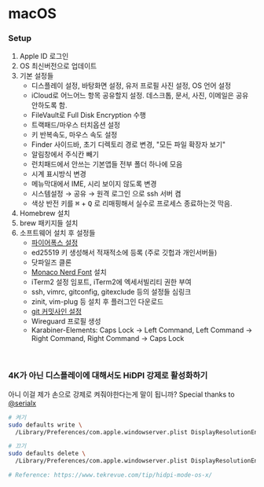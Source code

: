 macOS
========

### Setup
1.  Apple ID 로그인
2.  OS 최신버전으로 업데이트
3.  기본 설정들
    - 디스플레이 설정, 바탕화면 설정, 유저 프로필 사진 설정, OS 언어 설정
    - iCloud로 어느어느 항목 공유할지 설정. 데스크톱, 문서, 사진, 이메일은 공유 안하도록 함.
    - FileVault로 Full Disk Encryption 수행
    - 트랙패드/마우스 터치옵션 설정
    - 키 반복속도, 마우스 속도 설정
    - Finder 사이드바, 초기 디렉토리 경로 변경, "모든 파일 확장자 보기"
    - 알림창에서 주식칸 빼기
    - 런치패드에서 안쓰는 기본앱들 전부 폴더 하나에 모음
    - 시계 표시방식 변경
    - 메뉴막대에서 IME, 시리 보이지 않도록 변경
    - 시스템설정 &rarr; 공유 &rarr; 원격 로그인 으로 ssh 서버 켬
    - 색상 반전 키를 <kbd>⌘</kbd> + <kbd>Q</kbd> 로 리매핑해서 실수로 프로세스 종료하는것 막음.
5.  Homebrew 설치
6.  brew 패키지들 설치
7.  소프트웨어 설치 후 설정들
    - [파이어폭스 설정](firefox.md)
    - ed25519 키 생성해서 적재적소에 등록 (주로 깃헙과 개인서버들)
    - 닷파일즈 클론
    - [Monaco Nerd Font](https://github.com/Karmenzind/monaco-nerd-fonts) 설치
    - iTerm2 설정 임포트, iTerm2에 엑세서빌리티 권한 부여
    - ssh, vimrc, gitconfig, gitexclude 등의 설정들 심링크
    - zinit, vim-plug 등 설치 후 플러그인 다운로드
    - [git 커밋사인 설정](https://gist.github.com/simnalamburt/c921a9e70e9a43f5b4743499370d5a88)
    - Wireguard 프로필 생성
    - Karabiner-Elements: Caps Lock → Left Command, Left Command → Right Command,
      Right Command → Caps Lock

<br>

### 4K가 아닌 디스플레이에 대해서도 HiDPI 강제로 활성화하기
아니 이걸 제가 손으로 강제로 켜줘야한다는게 말이 됩니까? Special thanks to
[@serialx](https://github.com/serialx)

```sh
# 켜기
sudo defaults write \
  /Library/Preferences/com.apple.windowserver.plist DisplayResolutionEnabled -bool true

# 끄기
sudo defaults delete \
  /Library/Preferences/com.apple.windowserver.plist DisplayResolutionEnabled

# Reference: https://www.tekrevue.com/tip/hidpi-mode-os-x/
```
